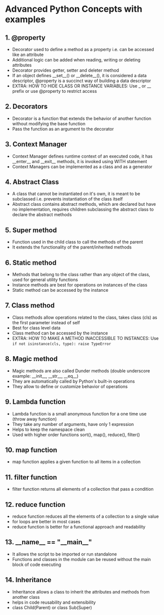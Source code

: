 # Advanced Python Concepts with examples

## 1. @property

- Decorator used to define a method as a property i.e. can be accessed like an attribute
- Additional logic can be added when reading, writing or deleting attributes
- Decorator provides getter, setter and deleter method
- If an object defines \_\_set\_\_() or \_\_delete\_\_(), it is considered a data descriptor, @property is a succinct way of building a data descriptor
- EXTRA: HOW TO HIDE CLASS OR INSTANCE VARIABLES: Use \_ or \_\_ prefix or use @property to restrict access

## 2. Decorators

- Decorator is a function that extends the behavior of another function without modifying the base function
- Pass the function as an argument to the decorator

## 3. Context Manager

- Context Manager defines runtime context of an executed code, it has \_\_enter\_\_ and \_\_exit\_\_ methods, it is invoked using WITH statement
- Context Managers can be implemented as a class and as a generator

## 4. Abstract Class

- A class that cannot be instantiated on it's own, it is meant to be subclassed i.e. prevents instantiation of the class itself
- Abstract class contains abstract methods, which are declared but have no implementation, requires children subclassing the abstract class to declare the abstract methods

## 5. Super method

- Function used in the child class to call the methods of the parent
- It extends the functionality of the parent/inherited methods

## 6. Static method

- Methods that belong to the class rather than any object of the class, used for general utility functions
- Instance methods are best for operations on instances of the class
- Static method can be accessed by the instance

## 7. Class method

- Class methods allow operations related to the class, takes class (cls) as the first parameter instead of self
- Best for class level data
- Class method can be accessed by the instance
- EXTRA: HOW TO MAKE A METHOD INACCESSIBLE TO INSTANCES: Use `if not isinstance(cls, type): raise TypeError`

## 8. Magic method

- Magic methods are also called Dunder methods (double underscore example: \_\_init\_\_, \_\_str\_\_, \_\_eq\_\_)
- They are automatically called by Python's built-in operations
- They allow to define or customize behavior of operations

## 9. Lambda function

- Lambda function is a small anonymous function for a one time use (throw away function)
- They take any number of arguments, have only 1 expression
- Helps to keep the namespace clean
- Used with higher order functions sort(), map(), reduce(), filter()

## 10. map function

- map function applies a given function to all items in a collection

## 11. filter function

- filter function returns all elements of a collection that pass a condition

## 12. reduce function

- reduce function reduces all the elements of a collection to a single value
- for loops are better in most cases
- reduce function is better for a functional approach and readability

## 13. \_\_name\_\_ == "\_\_main\_\_"

- It allows the script to be imported or run standalone
- Functions and classes in the module can be reused without the main block of code executing

## 14. Inheritance

- Inheritance allows a class to inherit the attributes and methods from another class
- helps in code reusability and extensibility
- class Child(Parent) or class Sub(Super)

